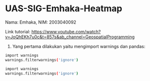 # UAS-SIG-Emhaka-Heatmap
Nama: Emhaka, NIM: 2003040092

Link tutorial:  https://www.youtube.com/watch?v=JoQhEKh7u0c&t=857s&ab_channel=GeospatialProgramming

1. Yang pertama dilakukan yaitu mengimport warnings dan pandas:
```bash
import warnings
warnings.filterwarnings('ignore')
```
```bash
import warnings
warnings.filterwarnings('ignore')
```

 
